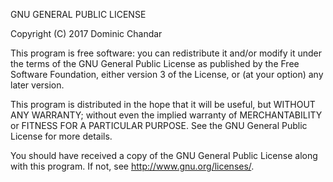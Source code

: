 
GNU GENERAL PUBLIC LICENSE

Copyright (C) 2017 Dominic Chandar

This program is free software: you can redistribute it and/or modify
it under the terms of the GNU General Public License as published by
the Free Software Foundation, either version 3 of the License, or
(at your option) any later version.

This program is distributed in the hope that it will be useful,
but WITHOUT ANY WARRANTY; without even the implied warranty of
MERCHANTABILITY or FITNESS FOR A PARTICULAR PURPOSE.  See the
GNU General Public License for more details. 

You should have received a copy of the GNU General Public License
along with this program. If not, see <http://www.gnu.org/licenses/>.
